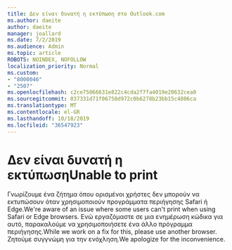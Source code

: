 ```yaml
---
title: Δεν είναι δυνατή η εκτύπωση στο Outlook.com
ms.author: daeite
author: daeite
manager: joallard
ms.date: 7/2/2019
ms.audience: Admin
ms.topic: article
ROBOTS: NOINDEX, NOFOLLOW
localization_priority: Normal
ms.custom:
- "8000046"
- "2507"
ms.openlocfilehash: c2ce75066631e822c4cda2f7fa4019e20632cea0
ms.sourcegitcommit: 037331d71f06750d972c0b6278b23bb15c4806ca
ms.translationtype: MT
ms.contentlocale: el-GR
ms.lasthandoff: 10/18/2019
ms.locfileid: "36547923"
---
```

# <a name="unable-to-print"></a><span data-ttu-id="b95fc-102">Δεν είναι δυνατή η εκτύπωση</span><span class="sxs-lookup"><span data-stu-id="b95fc-102">Unable to print</span></span>

<span data-ttu-id="b95fc-103">Γνωρίζουμε ένα ζήτημα όπου ορισμένοι χρήστες δεν μπορούν να εκτυπώσουν όταν χρησιμοποιούν προγράμματα περιήγησης Safari ή Edge.</span><span class="sxs-lookup"><span data-stu-id="b95fc-103">We're aware of an issue where some users can't print when using Safari or Edge browsers.</span></span> <span data-ttu-id="b95fc-104">Ενώ εργαζόμαστε σε μια ενημέρωση κώδικα για αυτό, παρακαλούμε να χρησιμοποιήσετε ένα άλλο πρόγραμμα περιήγησης.</span><span class="sxs-lookup"><span data-stu-id="b95fc-104">While we work on a fix for this, please use another browser.</span></span> <span data-ttu-id="b95fc-105">Ζητούμε συγγνώμη για την ενόχληση.</span><span class="sxs-lookup"><span data-stu-id="b95fc-105">We apologize for the inconvenience.</span></span>